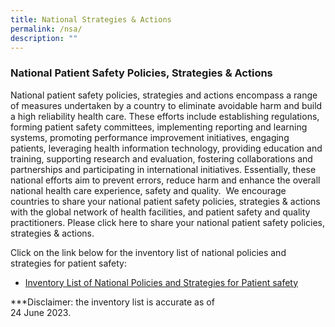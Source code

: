 ```yaml
---
title: National Strategies & Actions
permalink: /nsa/
description: ""
---
```

### **National Patient Safety Policies, Strategies &amp; Actions**
National patient safety policies, strategies and actions encompass a range of measures undertaken by a country to eliminate avoidable harm and build a high reliability health care. 
These efforts include establishing regulations, forming patient safety committees, implementing reporting and learning systems, promoting performance improvement initiatives, engaging patients, leveraging health information technology, providing education and training, supporting research and evaluation, fostering collaborations and partnerships and participating in international initiatives. 
Essentially, these national efforts aim to prevent errors, reduce harm and enhance the overall national health care experience, safety and quality. &nbsp;We encourage countries to share your national patient safety policies, strategies &amp; actions with the global network of health facilities, and patient safety and quality practitioners.
Please click here to share your national patient safety policies, strategies &amp; actions.

Click on the link below for the inventory list of national policies and strategies for patient safety:

* [Inventory List of National Policies and Strategies for Patient safety](/files/gkpslinka08-20232406.pdf)




***Disclaimer: the inventory list is accurate as of <br> 24 June 2023.